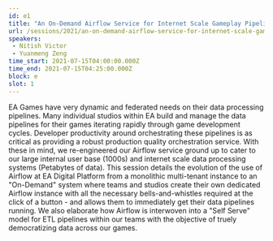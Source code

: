 ```yaml
---
id: e1
title: "An On-Demand Airflow Service for Internet Scale Gameplay Pipelines"
url: /sessions/2021/an-on-demand-airflow-service-for-internet-scale-gameplay-pipelines
speakers:
 - Nitish Victor
 - Yuanmeng Zeng
time_start: 2021-07-15T04:00:00.000Z
time_end: 2021-07-15T04:25:00.000Z
block: e
slot: 1
---
```


EA Games have very dynamic and federated needs on their data processing pipelines. Many individual studios within EA build and manage the data pipelines for their games iterating rapidly through game development cycles. Developer productivity around orchestrating these pipelines is as critical as providing a robust production quality orchestration service. With these in mind, we re-engineered our Airflow service ground up to cater to our large internal user base (1000s) and internet scale data processing systems (Petabytes of data). This session details the evolution of the use of Airflow at EA Digital Platform from a monolithic multi-tenant instance to an "On-Demand" system where teams and studios create their own dedicated Airflow instance with all the necessary bells-and-whistles required at the click of a button - and allows them to immediately get their data pipelines running. We also elaborate how Airflow is interwoven into a "Self Serve" model for ETL pipelines within our teams with the objective of truely democratizing data across our games.